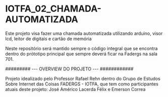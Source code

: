 # IOTFA_02_CHAMADA-AUTOMATIZADA
Este projeto visa fazer uma chamada automatizada utilizando arduino, visor lcd, leitor de digitais e cartão de memória

Neste repositório será mantido sempre o código integral que se encontra dentro do prótotipo principal que sempre deverá ficar na Fadergs na sala 701.

######### --- OVERVIEW DO PROJETO --- ############

Projeto idealizado pelo Professor Rafael Rehn dentro do Grupo de Estudos Sobre Internet das Coisas FADERGS - IOTFA, que tem como participantes atuais deste projeto:
José Américo Lacerda Félix e Emerson Correa
